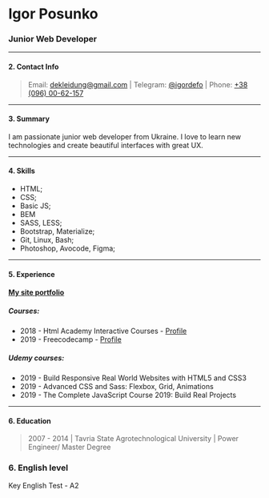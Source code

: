# Igor Posunko

### Junior Web Developer

---

#### 2. Contact Info

> Email: [dekleidung@gmail.com](mailto:dekleidung@gmail.com) | Telegram: [@igordefo](https://t.me/igordefo) | Phone: [+38 (096) 00-62-157](tel:+380960062157)

---

#### 3. Summary

I am passionate junior web developer from Ukraine. I love to learn new technologies and create beautiful interfaces with great UX.

---

#### 4. Skills

- HTML;
- CSS;
- Basic JS;
- BEM
- SASS, LESS;
- Bootstrap, Materialize;
- Git, Linux, Bash;
- Photoshop, Avocode, Figma;

---

#### 5. Experience

#### [My site portfolio](https://igorposunko.netlify.com/)

##### Courses:

- 2018 - Html Academy Interactive Courses - [Profile](https://htmlacademy.ru/profile/id128912)
- 2019 - Freecodecamp - [Profile](https://www.freecodecamp.org/idefo)

##### Udemy courses:

- 2019 - Build Responsive Real World Websites with HTML5 and CSS3
- 2019 - Advanced CSS and Sass: Flexbox, Grid, Animations
- 2019 - The Complete JavaScript Course 2019: Build Real Projects

---

#### 6. Education

> 2007 - 2014 | Tavria State Agrotechnological University | Power Engineer/ Master Degree

### 6. English level

Key English Test - A2
